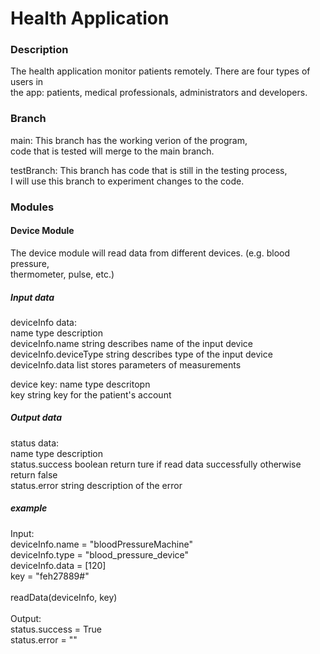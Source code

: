 # Health Application

### Description

The health application monitor patients remotely. There are four types of users in <br />
the app: patients, medical professionals, administrators and developers. <br />



### Branch

main: This branch has the working verion of the program, <br />
code that is tested will merge to the main branch. <br />

testBranch: This branch has code that is still in the testing process, <br />
I will use this branch to experiment changes to the code. <br />

### Modules

#### Device Module

The device module will read data from different devices. (e.g. blood pressure, <br />
thermometer, pulse, etc.) 

##### Input data

deviceInfo data: <br />
name                      type              description <br />
deviceInfo.name           string      describes name of the input device <br />
deviceInfo.deviceType     string      describes type of the input device <br />
deviceInfo.data           list        stores parameters of measurements <br />

device key:
name        type              descritopn <br />
key         string          key for the patient's account <br />

##### Output data

status data: <br />
name                      type              description <br />
status.success            boolean           return ture if read data successfully otherwise return false <br />
status.error              string            description of the error <br />

##### example

Input: <br />
deviceInfo.name = "bloodPressureMachine" <br />
deviceInfo.type = "blood_pressure_device" <br />
deviceInfo.data = [120] <br />
key = "feh27889#" <br />
<br />
readData(deviceInfo, key) <br />
<br />
Output: <br />
status.success = True <br />
status.error = "" <br />




